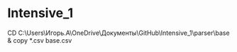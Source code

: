 # Intensive_1

CD C:\Users\Игорь.А\OneDrive\Документы\GitHub\Intensive_1\parser\base & copy *.csv base.csv